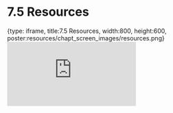 # 7.5 Resources
 
{type: iframe, title:7.5 Resources, width:800, height:600, poster:resources/chapt_screen_images/resources.png}
![](https://sayumiyork.github.io/c-moor-ottr-generic/resources.html)
 

 

